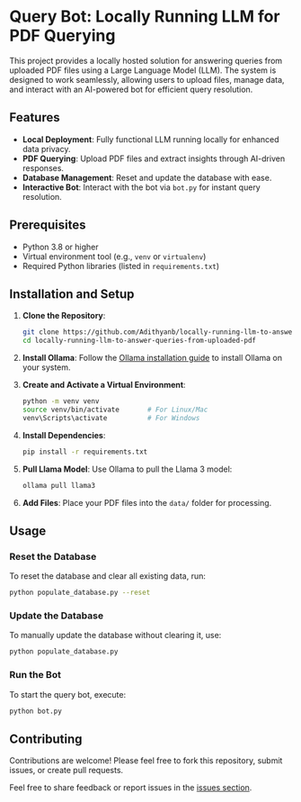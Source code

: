 # Query Bot: Locally Running LLM for PDF Querying

This project provides a locally hosted solution for answering queries from uploaded PDF files using a Large Language Model (LLM). The system is designed to work seamlessly, allowing users to upload files, manage data, and interact with an AI-powered bot for efficient query resolution.

## Features
- **Local Deployment**: Fully functional LLM running locally for enhanced data privacy.
- **PDF Querying**: Upload PDF files and extract insights through AI-driven responses.
- **Database Management**: Reset and update the database with ease.
- **Interactive Bot**: Interact with the bot via `bot.py` for instant query resolution.

## Prerequisites
- Python 3.8 or higher
- Virtual environment tool (e.g., `venv` or `virtualenv`)
- Required Python libraries (listed in `requirements.txt`)

## Installation and Setup

1. **Clone the Repository**:
   ```bash
   git clone https://github.com/Adithyanb/locally-running-llm-to-answer-queries-from-uploaded-pdf.git
   cd locally-running-llm-to-answer-queries-from-uploaded-pdf
   ```

2. **Install Ollama**:
   Follow the [Ollama installation guide](https://ollama.ai) to install Ollama on your system.

3. **Create and Activate a Virtual Environment**:
   ```bash
   python -m venv venv
   source venv/bin/activate       # For Linux/Mac
   venv\Scripts\activate          # For Windows
   ```

4. **Install Dependencies**:
   ```bash
   pip install -r requirements.txt
   ```

5. **Pull Llama Model**:
   Use Ollama to pull the Llama 3 model:
   ```bash
   ollama pull llama3
   ```

6. **Add Files**:
   Place your PDF files into the `data/` folder for processing.

## Usage

### Reset the Database
To reset the database and clear all existing data, run:
```bash
python populate_database.py --reset
```

### Update the Database
To manually update the database without clearing it, use:
```bash
python populate_database.py
```

### Run the Bot
To start the query bot, execute:
```bash
python bot.py
```


## Contributing
Contributions are welcome! Please feel free to fork this repository, submit issues, or create pull requests.


Feel free to share feedback or report issues in the [issues section](https://github.com/Adithyanb/locally-running-llm-to-answer-queries-from-uploaded-pdf/issues).

